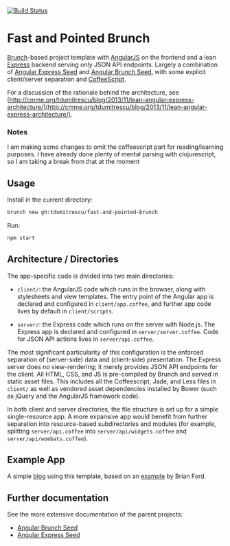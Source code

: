 [![Build Status](https://travis-ci.org/tdumitrescu/fast-and-pointed-brunch.png?branch=master)](https://travis-ci.org/tdumitrescu/fast-and-pointed-brunch)

# Fast and Pointed Brunch

[Brunch](http://brunch.io/)-based project template with [AngularJS](http://angularjs.org) on the frontend and a lean [Express](http://expressjs.com) backend serving only JSON API endpoints. Largely a combination of [Angular Express Seed](https://github.com/btford/angular-express-seed) and [Angular Brunch Seed](https://github.com/scotch/angular-brunch-seed), with some explicit client/server separation and [CoffeeScript](http://coffeescript.org). 

For a discussion of the rationale behind the architecture, see [http://cmme.org/tdumitrescu/blog/2013/11/lean-angular-express-architecture/](http://cmme.org/tdumitrescu/blog/2013/11/lean-angular-express-architecture/).

### Notes
I am making some changes to omit the coffeescript part for reading/learning purposes. I have already done plenty of mental parsing with clojurescript, so I am taking a break from that at the moment

## Usage

Install in the current directory:
```sh
brunch new gh:tdumitrescu/fast-and-pointed-brunch
```

Run:
```sh
npm start
```

## Architecture / Directories

The app-specific code is divided into two main directories:
- `client/`: the AngularJS code which runs in the browser, along with stylesheets and view templates. The entry point of the Angular app is declared and configured in `client/app.coffee`, and further app code lives by default in `client/scripts`.

- `server/`: the Express code which runs on the server with Node.js. The Express app is declared and configured in `server/server.coffee`. Code for JSON API actions lives in `server/api.coffee`.

The most significant particularity of this configuration is the enforced separation of (server-side) data and (client-side) presentation. The Express server does *no* view-rendering; it merely provides JSON API endpoints for the client. All HTML, CSS, and JS is pre-compiled by Brunch and served in static asset files. This includes all the Coffeescript, Jade, and Less files in `client/` as well as vendored asset dependencies installed by Bower (such as jQuery and the AngularJS framework code).

In both client and server directories, the file structure is set up for a simple single-resource app. A more expansive app would benefit from further separation into resource-based subdirectories and modules (for example, splitting `server/api.coffee` into `server/api/widgets.coffee` and `server/api/wombats.coffee`).

## Example App

A simple [blog](https://github.com/tdumitrescu/angular-express-coffee-blog) using this template, based on an [example](https://github.com/btford/angular-express-blog) by Brian Ford.

## Further documentation

See the more extensive documentation of the parent projects:
- [Angular Brunch Seed](https://github.com/scotch/angular-brunch-seed)
- [Angular Express Seed](https://github.com/btford/angular-express-seed)
